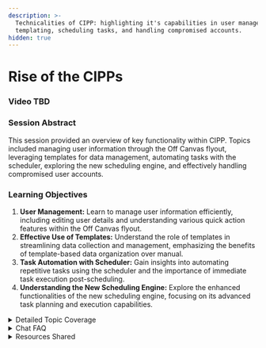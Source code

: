```yaml
---
description: >-
  Technicalities of CIPP: highlighting it's capabilities in user management,
  templating, scheduling tasks, and handling compromised accounts.
hidden: true
---
```


# Rise of the CIPPs

### Video TBD

### Session Abstract

This session provided an overview of key functionality within CIPP. Topics included managing user information through the Off Canvas flyout, leveraging templates for data management, automating tasks with the scheduler, exploring the new scheduling engine, and effectively handling compromised user accounts.

### Learning Objectives

1. **User Management:** Learn to manage user information efficiently, including editing user details and understanding various quick action features within the Off Canvas flyout.
2. **Effective Use of Templates:** Understand the role of templates in streamlining data collection and management, emphasizing the benefits of template-based data organization over manual.
3. **Task Automation with Scheduler:** Gain insights into automating repetitive tasks using the scheduler and the importance of immediate task execution post-scheduling.
4. **Understanding the New Scheduling Engine:** Explore the enhanced functionalities of the new scheduling engine, focusing on its advanced task planning and execution capabilities.

<details>

<summary>Detailed Topic Coverage</summary>

1. **User Management via Off Canvas Flyout:**
   * Discussed the Off Canvas flyout's capabilities for managing user attributes, including editing details, adding aliases, and changing domain names.
   * Highlighted quick actions within the flyout, such as `Research Compromised Account` (formerly known as BEC) and `Create Temporary Access Password`.
   * Emphasized the convenience and efficiency of this feature for user management tasks.
2. **Utilizing Templates for Data Management:**
   * Focused on the use of templates as an efficient method for gathering and organizing information.
   * Advised against manual data manipulation, recommending the use of the templating engine for optimal efficiency.
   * Stressed the importance of templates for streamlined data management processes.
3. **Automation with Scheduler Tasks:**
   * Explored the functionality of adding tasks to a schedule and the immediate execution of these tasks upon the next scheduler trigger.
   * Discussed the benefits of automating repetitive tasks using the scheduler, enhancing overall workflow efficiency.
4. **Capabilities of the New Scheduling Engine:**
   * Showcased the functionalities of the new scheduling engine, emphasizing its advanced task planning and execution capabilities.
   * Discussed the different options available in the scheduling engine and their practical applications.
5. **Handling Compromised Accounts with Research Compromised Account Feature:**
   * Addressed the process of handling compromised user accounts using the `Research Compromised Account` feature.
   * Detailed actions such as disabling mailbox rules, resetting passwords, and blocking sign-ins to secure compromised accounts.
   * Highlighted the effectiveness of this feature in swiftly addressing security concerns.

</details>

<details>

<summary>Chat FAQ</summary>



**Q: Does deleting the user remove the user from the recycling bin as well?**

**A:** No, deleting the user moves them to the recycling bin, and you can restore them from there if needed.

***

**Q: Do we need to create templates from within CIPP, or can we use an existing Intune policy as a template for everyone?**

**A:** You can create templates in any tenant, and you don't have to create them in CIPP. The benefit lies in creating templates in a baseline tenant or a tenant where you already have specific policies.

***

**Q: Is there a way to disable individual standards set in the wizard?**

**A:** Disabling a standard only prevents it from applying in the future; it doesn't revert the settings. You'll need to manually re-enable it in the tenant if needed.

***

**Q: Can you rely on the IDs seen in group templates for mapping?**

**A:** Those IDs are internal and not usable within the Microsoft 365 environment. It's not something you can rely on, but the possibility for improvement is being explored.

***

**Q: Can CIPP notify you when your Apple certificate is about to expire?**

**A:** Yes, you can create alerts in CIPP, including alerts for expiring Apple certificates.

***

**Q: Does a transport rule deployed to multiple tenants periodically overwrite changes made on a tenant-by-tenant basis?**&#x20;

**A:** Using transport rules, deploying a single rule won't override anything. However, templates can force specific environments to match the template periodically.

***

**Q: Can two GDAP roles be mapped to the same partner tenant role?**

**A:** Yes, you can achieve this by using nested groups to assign roles based on group memberships.

***

**Q: Can you have two relationships with a tenant, one with auto-renewing non-global admin and another with global admin?**

**A:** Yes, it's possible to have multiple relationships, but manually renewing the global admin relationship is required, and it's not recommended.

***

**Q: Are there plans for more granular permissions?**

**A:** There are no plans for more granular permissions, but you can create custom roles if needed.

***

**Q: Can CIPP send individual alerts to clients without notifying the CIPP owner?**

**A:** CIPP does not send individual client alerts, but you can explore other methods like using PSA or email features for client notifications.

***

**Q: Can PIM on the partner tenant be nested?**

**A:** Yes, you can nest PIM groups, but ensure to enable the "intra AD role assignment" checkbox for it to work.

***

**Q: How can CIPP be made faster?**

**A:** Follow specific steps outlined in the documentation, and consider using the "run from package" mode to improve performance.

***

**Q: Does the caveat rule apply to hosted CIPP instances?**

**A:** Hosted CIPP instances have "run from package" enabled by default, and they are regularly monitored and updated for performance and security.

***

**Q: Is there a way to set exceptions on users from MFA reports?**

**A:** No, CIPP does not allow exceptions, and service accounts should have MFA.

***

**Q: Can GDAP group settings be changed without reinviting everyone?**

**A:** Only the nested group needs the role assignment setting enabled; individual GDAP groups do not require it.

***

**Q: Can clients be alerted individually about their Apple certificate expiration?**

**A:** CIPP does not support individual client alerts; it sends alerts to PSA, configured email, or webhooks.

***

**Q: Will CIPP support automatically mapping SharePoint sites and Explorer shortcuts?**

**A:** No, CIPP does not provide this functionality, but there will be a standard for mapping all accessible shortcuts.

***

**Q: Can CIPP support auto-removing users from a security group?**

**A:** Yes, you can use the scheduler to add or remove users from groups based on a schedule.

***

**Q: Can you explain using standards in place of transport rules in CIPP?**

**A:** Standards can be used to create and deploy transport rules. Templates are for one-off deployments; they don't overwrite existing rules.

***

**Q: Why don't my SharePoint sites appear in the OneDrive shortcut list?**

**A:** This issue is a known Microsoft bug, and they are working on fixing it. Fix is expected by next week.

***

**Q: How does CIPP handle updates to Intune templates?**

**A:** Updates to Intune templates overwrite the previous deployment when using a standard.

***

**Q: Can I use CIPP for my dev tenant that's not a partner tenant?**

**A:** Using CIPP for a non-partner tenant in a dev environment is possible but requires a more complex setup.

***

**Q: Will CIPP support device filters and categories when assigning Intune templates?**

**A:** CIPP won't focus on adding device filters; it recommends using groups or dynamic groups for most cases.

***

**Q: Can CIPP groups support M365 groups?**

**A:** Yes, CIPP supports M365 groups without issues.

***

</details>

<details>

<summary>Resources Shared</summary>

1. **Using CIPP for Development Tenants:**
   * Resource: [CIPP Setup and Installation for Own Tenant](https://docs.cipp.app/setup/installation/owntenant)
   * Context: Guidance for setting up CIPP in a development environment, particularly for non-Partner tenants. This resource is useful for those looking to demonstrate CIPP's capabilities within their own organization.
2. **Improving CIPP Performance:**
   * Resource: [CIPP Setup - Run from Package Mode](https://docs.cipp.app/setup/installation/runfrompackage)
   * Context: Instructions on how to enable 'Run from Package' mode in CIPP to enhance application performance. This is particularly relevant for users seeking to optimize CIPP's operational speed.
3. **Creating Demo Tenants with Microsoft CDX:**
   * Resource: [Microsoft Demos](https://demos.microsoft.com/)
   * Context: These resources provide steps for creating demo tenants using Microsoft's CDX platform. They include prerequisites, the process of tenant creation, and recommended settings for billing information. This is especially helpful for users needing to test or demo in controlled environments.
4. **Custom Roles in CIPP:**
   * Resource: [CIPP Setup and Installation - Custom Roles](https://docs.cipp.app/setup/installation/roles#custom-roles)
   * Context: This document provides information on setting up custom roles within CIPP, addressing the need for granular permissions. It's a valuable resource for organizations seeking to tailor access controls based on specific administrative needs.

</details>
